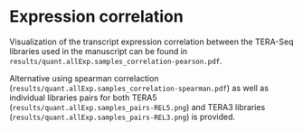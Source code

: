 # Expression correlation
Visualization of the transcript expression correlation between the TERA-Seq libraries used in the manuscript can be found in `results/quant.allExp.samples_correlation-pearson.pdf`.

Alternative using spearman correlaction (`results/quant.allExp.samples_correlation-spearman.pdf`) as well as individual libraries pairs for both TERA5 (`results/quant.allExp.samples_pairs-REL5.png`) and TERA3 libraries (`results/quant.allExp.samples_pairs-REL3.png`) is provided.
